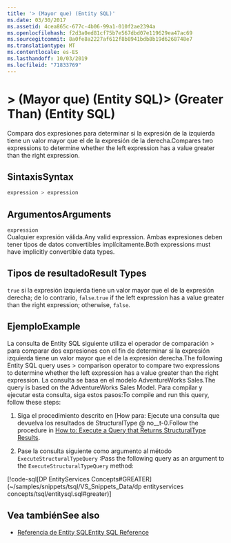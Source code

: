 ```yaml
---
title: '> (Mayor que) (Entity SQL)'
ms.date: 03/30/2017
ms.assetid: 4cea865c-677c-4b06-99a1-010f2ae2394a
ms.openlocfilehash: f2d3a0ed81cf75b7e567dbd07e119629ea47ac69
ms.sourcegitcommit: 8a0fe8a2227af612f8b8941bdb8b19d6268748e7
ms.translationtype: MT
ms.contentlocale: es-ES
ms.lasthandoff: 10/03/2019
ms.locfileid: "71833769"
---
```

# <a name="-greater-than-entity-sql"></a><span data-ttu-id="a8e03-102">> (Mayor que) (Entity SQL)</span><span class="sxs-lookup"><span data-stu-id="a8e03-102">> (Greater Than) (Entity SQL)</span></span>
<span data-ttu-id="a8e03-103">Compara dos expresiones para determinar si la expresión de la izquierda tiene un valor mayor que el de la expresión de la derecha.</span><span class="sxs-lookup"><span data-stu-id="a8e03-103">Compares two expressions to determine whether the left expression has a value greater than the right expression.</span></span>  
  
## <a name="syntax"></a><span data-ttu-id="a8e03-104">Sintaxis</span><span class="sxs-lookup"><span data-stu-id="a8e03-104">Syntax</span></span>  
  
```sql  
expression > expression  
```  
  
## <a name="arguments"></a><span data-ttu-id="a8e03-105">Argumentos</span><span class="sxs-lookup"><span data-stu-id="a8e03-105">Arguments</span></span>  
 `expression`  
 <span data-ttu-id="a8e03-106">Cualquier expresión válida.</span><span class="sxs-lookup"><span data-stu-id="a8e03-106">Any valid expression.</span></span> <span data-ttu-id="a8e03-107">Ambas expresiones deben tener tipos de datos convertibles implícitamente.</span><span class="sxs-lookup"><span data-stu-id="a8e03-107">Both expressions must have implicitly convertible data types.</span></span>  
  
## <a name="result-types"></a><span data-ttu-id="a8e03-108">Tipos de resultado</span><span class="sxs-lookup"><span data-stu-id="a8e03-108">Result Types</span></span>  
 <span data-ttu-id="a8e03-109">`true` si la expresión izquierda tiene un valor mayor que el de la expresión derecha; de lo contrario, `false`.</span><span class="sxs-lookup"><span data-stu-id="a8e03-109">`true` if the left expression has a value greater than the right expression; otherwise, `false`.</span></span>  
  
## <a name="example"></a><span data-ttu-id="a8e03-110">Ejemplo</span><span class="sxs-lookup"><span data-stu-id="a8e03-110">Example</span></span>  
 <span data-ttu-id="a8e03-111">La consulta de Entity SQL siguiente utiliza el operador de comparación > para comparar dos expresiones con el fin de determinar si la expresión izquierda tiene un valor mayor que el de la expresión derecha.</span><span class="sxs-lookup"><span data-stu-id="a8e03-111">The following Entity SQL query uses > comparison operator to compare two expressions to determine whether the left expression has a value greater than the right expression.</span></span> <span data-ttu-id="a8e03-112">La consulta se basa en el modelo AdventureWorks Sales.</span><span class="sxs-lookup"><span data-stu-id="a8e03-112">The query is based on the AdventureWorks Sales Model.</span></span> <span data-ttu-id="a8e03-113">Para compilar y ejecutar esta consulta, siga estos pasos:</span><span class="sxs-lookup"><span data-stu-id="a8e03-113">To compile and run this query, follow these steps:</span></span>  
  
1. <span data-ttu-id="a8e03-114">Siga el procedimiento descrito en [How para: Ejecute una consulta que devuelva los resultados de StructuralType @ no__t-0.</span><span class="sxs-lookup"><span data-stu-id="a8e03-114">Follow the procedure in [How to: Execute a Query that Returns StructuralType Results](../how-to-execute-a-query-that-returns-structuraltype-results.md).</span></span>  
  
2. <span data-ttu-id="a8e03-115">Pase la consulta siguiente como argumento al método `ExecuteStructuralTypeQuery` :</span><span class="sxs-lookup"><span data-stu-id="a8e03-115">Pass the following query as an argument to the `ExecuteStructuralTypeQuery` method:</span></span>  
  
 [!code-sql[DP EntityServices Concepts#GREATER](~/samples/snippets/tsql/VS_Snippets_Data/dp entityservices concepts/tsql/entitysql.sql#greater)]  
  
## <a name="see-also"></a><span data-ttu-id="a8e03-116">Vea también</span><span class="sxs-lookup"><span data-stu-id="a8e03-116">See also</span></span>

- [<span data-ttu-id="a8e03-117">Referencia de Entity SQL</span><span class="sxs-lookup"><span data-stu-id="a8e03-117">Entity SQL Reference</span></span>](entity-sql-reference.md)
